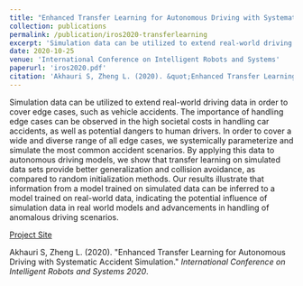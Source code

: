 ```yaml
---
title: "Enhanced Transfer Learning for Autonomous Driving with Systematic Accident Simulation"
collection: publications
permalink: /publication/iros2020-transferlearning
excerpt: 'Simulation data can be utilized to extend real-world driving data in order to cover edge cases, such as vehicle accidents. The importance of handling edge cases can be observed in the high societal costs in handling car accidents, as well as potential dangers to human drivers. In order to cover a wide and diverse range of all edge cases, we systemically parameterize and simulate the most common accident scenarios. By applying this data to autonomous driving models, we show that transfer learning on simulated data sets provide better generalization and collision avoidance, as compared to random initialization methods. Our results illustrate that information from a model trained on simulated data can be inferred to a model trained on real-world data, indicating the potential influence of simulation data in real world models and advancements in handling of anomalous driving scenarios.'
date: 2020-10-25
venue: 'International Conference on Intelligent Robots and Systems'
paperurl: 'iros2020.pdf'
citation: 'Akhauri S, Zheng L. (2020). &quot;Enhanced Transfer Learning for Autonomous Driving with Systematic Accident Simulation.&quot; <i>International Conference on Intelligent Robots and Systems 2020</i>.'
---
```

Simulation data can be utilized to extend real-world driving data in order to cover edge cases, such as vehicle accidents. The importance of handling edge cases can be observed in the high societal costs in handling car accidents, as well as potential dangers to human drivers. In order to cover a wide and diverse range of all edge cases, we systemically parameterize and simulate the most common accident scenarios. By applying this data to autonomous driving models, we show that transfer learning on simulated data sets provide better generalization and collision avoidance, as compared to random initialization methods. Our results illustrate that information from a model trained on simulated data can be inferred to a model trained on real-world data, indicating the potential influence of simulation data in real world models and advancements in handling of anomalous driving scenarios.

[Project Site](http://laurayuzheng.github.io/iros2020)

Akhauri S, Zheng L. (2020). &quot;Enhanced Transfer Learning for Autonomous Driving with Systematic Accident Simulation.&quot; <i>International Conference on Intelligent Robots and Systems 2020</i>.
